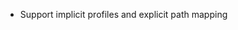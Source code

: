 <!-- To avoid merge conflicts, add items at an arbitrary place in the list. -->
- Support implicit profiles and explicit path mapping
